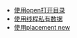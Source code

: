 + [使用open打开目录](./test_open_dir.cpp)
+ [使用线程私有数据](./test_pthread_key.cpp)
+ [使用placement new](./test_placement_new.cpp)